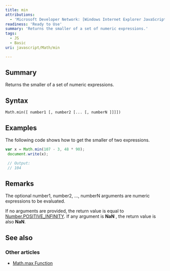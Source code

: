 ```yaml
---
title: min
attributions:
  - 'Microsoft Developer Network: [Windows Internet Explorer JavaScript reference Article](http://msdn.microsoft.com/en-us/library/ie/yek4tbz0%28v=vs.94%29.aspx)'
readiness: 'Ready to Use'
summary: 'Returns the smaller of a set of numeric expressions.'
tags:
  - JS
  - Basic
uri: javascript/Math/min

---
```

## Summary

Returns the smaller of a set of numeric expressions.

## Syntax

    Math.min([ number1 [, number2 [... [, numberN ]]]])

## Examples

The following code shows how to get the smaller of two expressions.

``` js
var x = Math.min(107 - 3, 48 * 90);
 document.write(x);

 // Output:
 // 104
```

## Remarks

The optional number1, number2, ..., numberN arguments are numeric expressions to be evaluated.

If no arguments are provided, the return value is equal to [Number.POSITIVE\_INFINITY](/javascript/Number/constants). If any argument is **NaN** , the return value is also **NaN**.

## See also

### Other articles

-   [Math.max Function](/javascript/Math/max)

